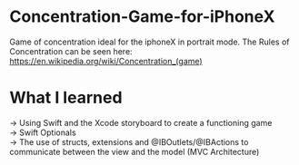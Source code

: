 # Concentration-Game-for-iPhoneX
Game of concentration ideal for the iphoneX in portrait mode.
The Rules of Concentration can be seen here: https://en.wikipedia.org/wiki/Concentration_(game)

# What I learned 
-> Using Swift and the Xcode storyboard to create a functioning game  
-> Swift Optionals  
-> The use of structs, extensions and @IBOutlets/@IBActions to communicate between the view and the model (MVC Architecture)  

